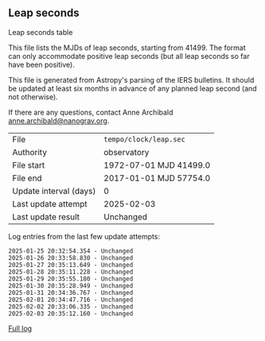 
## Leap seconds

Leap seconds table

This file lists the MJDs of leap seconds, starting from 41499.
The format can only accommodate positive leap seconds (but all
leap seconds so far have been positive).

This file is generated from Astropy's parsing of the IERS
bulletins. It should be updated at least six months in advance
of any planned leap second (and not otherwise).

If there are any questions, contact Anne Archibald
<anne.archibald@nanograv.org>.

|     |     |
|:--- |:--- |
| File | `tempo/clock/leap.sec` |
| Authority | observatory |
| File start | 1972-07-01 MJD 41499.0 |
| File end | 2017-01-01 MJD 57754.0 |
| Update interval (days) | 0 |
| Last update attempt | 2025-02-03 |
| Last update result | Unchanged |

Log entries from the last few update attempts:
```
2025-01-25 20:32:54.354 - Unchanged
2025-01-26 20:33:58.830 - Unchanged
2025-01-27 20:35:13.649 - Unchanged
2025-01-28 20:35:11.228 - Unchanged
2025-01-29 20:35:55.180 - Unchanged
2025-01-30 20:35:28.949 - Unchanged
2025-01-31 20:34:36.767 - Unchanged
2025-02-01 20:34:47.716 - Unchanged
2025-02-02 20:33:06.335 - Unchanged
2025-02-03 20:35:12.160 - Unchanged
```
[Full log](https://raw.githubusercontent.com/ipta/pulsar-clock-corrections/main/log/tempo/clock/leap.sec.log)
